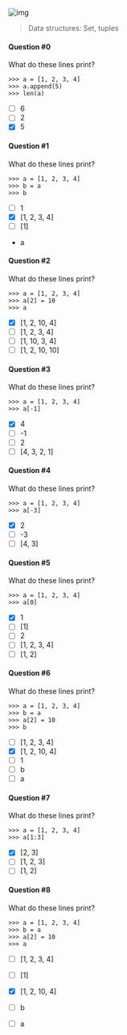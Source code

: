 ![img](https://assets.imaginablefutures.com/media/images/ALX_Logo.max-200x150.png)
>  Data structures: Set, tuples

#### Question #0
What do these lines print?
```
>>> a = [1, 2, 3, 4]
>>> a.append(5)
>>> len(a)
```
* [ ] 6
* [ ] 2
* [X] 5

#### Question #1
What do these lines print?
```
>>> a = [1, 2, 3, 4]
>>> b = a
>>> b
```
* [ ] 1
* [X] [1, 2, 3, 4]
* [ ] [1]
* a

#### Question #2
What do these lines print?
```
>>> a = [1, 2, 3, 4]
>>> a[2] = 10
>>> a
```
* [X] [1, 2, 10, 4]
* [ ] [1, 2, 3, 4]
* [ ] [1, 10, 3, 4]
* [ ] [1, 2, 10, 10]

#### Question #3
What do these lines print?
```
>>> a = [1, 2, 3, 4]
>>> a[-1]
```
* [X] 4
* [ ] -1
* [ ] 2
* [ ] [4, 3, 2, 1]

#### Question #4
What do these lines print?
```
>>> a = [1, 2, 3, 4]
>>> a[-3]
```
* [X] 2
* [ ] -3
* [ ] [4, 3]

#### Question #5
What do these lines print?
```
>>> a = [1, 2, 3, 4]
>>> a[0]
```
* [X] 1
* [ ] [1]
* [ ] 2
* [ ] [1, 2, 3, 4]
* [ ] [1, 2]

#### Question #6
What do these lines print?
```
>>> a = [1, 2, 3, 4]
>>> b = a
>>> a[2] = 10
>>> b
```
* [ ] [1, 2, 3, 4]
* [X] [1, 2, 10, 4]
* [ ] 1
* [ ] b
* [ ] a

#### Question #7
What do these lines print?
```
>>> a = [1, 2, 3, 4]
>>> a[1:3]
```
* [X] [2, 3]
* [ ] [1, 2, 3]
* [ ] [1, 2]

#### Question #8
What do these lines print?
```
>>> a = [1, 2, 3, 4]
>>> b = a
>>> a[2] = 10
>>> a
```
* [ ] [1, 2, 3, 4]
* [ ] [1]
* [X] [1, 2, 10, 4]
* [ ] b
* [ ] a

